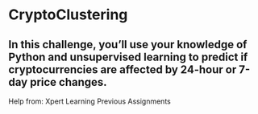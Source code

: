 # CryptoClustering
In this challenge, you’ll use your knowledge of Python and unsupervised learning to predict if cryptocurrencies are affected by 24-hour or 7-day price changes.
-----------------------------------------------------------------------------------------------------------------------------------------------------------------
Help from: 
Xpert Learning
Previous Assignments


